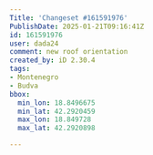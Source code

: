 ```yaml
---
Title: 'Changeset #161591976'
PublishDate: 2025-01-21T09:16:41Z
id: 161591976
user: dada24
comment: new roof orientation
created_by: iD 2.30.4
tags:
- Montenegro
- Budva
bbox:
  min_lon: 18.8496675
  min_lat: 42.2920459
  max_lon: 18.849728
  max_lat: 42.2920898

---
```

